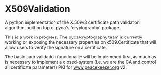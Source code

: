 # X509Validation
A python implementation of the X.509v3 certificate path validation algorithm, 
built on top of pyca's 'cryptography' package.

This is a work in progress. The pyca/cryptography team is currently working on exposing the necessary properties on x509.Certificate that will allow users to verify the signature on a certificate.

The basic path validation functionality will be implemeted first, as much as is necessary to implement a closed-system (i.e. we are the CA and control all certificate parameters) PKI for www.peacekeeper.org v2.



